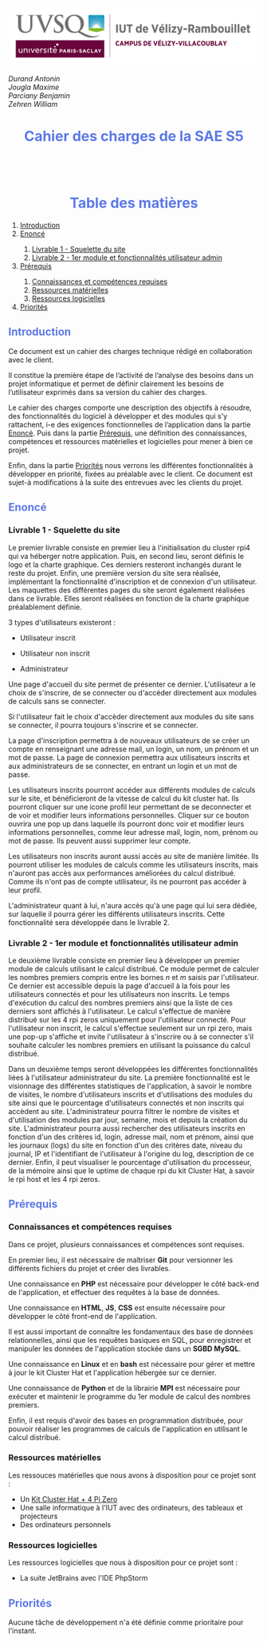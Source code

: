 <img src="Images/logoUvsq.jpg" width="500px" alt="Logo uvsq">

_Durand Antonin_ <br>
_Jougla Maxime_ <br>
_Parciany Benjamin_ <br>
_Zehren William_

<h1 style="color:#5d79e7; text-align: center"> Cahier des charges de la SAE S5 </h1>

<h1 style="color:#5d79e7; text-align: center; margin-top: 100px"> Table des matières</h1>

<ol>
    <li> <a href="#introduction"> Introduction  </a> </li>
    <li> <a href="#enonce"> Enoncé  </a> </li>
    <ol>
        <li> <a href="#livrable_1"> Livrable 1 - Squelette du site </a> </li>
        <li> <a href="#livrable_2"> Livrable 2 - 1er module et fonctionnalités utilisateur admin </li>
    </ol>
    <li> <a href="#prerequis"> Prérequis  </a>  </li>
    <ol>
        <li> <a href="#connaissances_competences"> Connaissances et compétences requises  </a> </li>
        <li> <a href="#ressources_materielles"> Ressources matérielles  </a> </li>
        <li> <a href="#ressources_logicielles"> Ressources logicielles  </a> </li>
    </ol>
    <li> <a href="#priorites"> Priorités  </a> </li>
</ol>



<h2 style="color:#5d79e7; page-break-before: always" id="introduction"> Introduction </h2>

Ce document est un cahier des charges technique rédigé en collaboration avec le client.

Il constitue la première étape de l’activité de l’analyse des besoins dans un projet informatique et permet de définir clairement les besoins de l’utilisateur exprimés dans sa version du cahier des charges.

Le cahier des charges comporte une description des objectifs à résoudre, des fonctionnalités du logiciel à développer et des modules qui s'y rattachent, i-e des exigences fonctionnelles de l’application dans la partie <a href="#enonce"> Enoncé</a>. Puis dans la partie <a href="#prerequis"> Prérequis</a>, une définition des connaissances, compétences et ressources matérielles et logicielles pour mener à bien ce projet.

Enfin, dans la partie <a href="#priorites"> Priorités</a> nous verrons les différentes fonctionnalités à développer en priorité, fixées au préalable avec le client.
Ce document est sujet-à modifications à la suite des entrevues avec les clients du projet.

<h2 style="color:#5d79e7; page-break-before: always" id="enonce"> Enoncé </h2>  

<h3 id="livrable_1"> Livrable 1 - Squelette du site </h3>

Le premier livrable consiste en premier lieu à l'initialisation du cluster rpi4 qui va héberger notre application.
Puis, en second lieu, seront définis le logo et la charte graphique. Ces derniers resteront inchangés durant le reste du projet.
Enfin, une première version du site sera réalisée, implémentant la fonctionnalité d'inscription et de connexion d'un utilisateur.
Les maquettes des différentes pages du site seront également réalisées dans ce livrable. Elles seront réalisées en fonction de la charte graphique préalablement définie.

3 types d'utilisateurs existeront : 

- Utilisateur inscrit

- Utilisateur non inscrit 

- Administrateur 

Une page d'accueil du site permet de présenter ce dernier. L'utilisateur a le choix de s'inscrire, de se connecter ou d'accéder directement aux modules de calculs sans se connecter.

Si l'utilisateur fait le choix d'accèder directement aux modules du site sans se connecter, il pourra toujours s'inscrire et se connecter. 

La page d'inscription permettra à de nouveaux utilisateurs de se créer un compte en renseignant une adresse mail, un login, un nom, un prénom et un mot de passe. 
La page de connexion permettra aux utilisateurs inscrits et aux administrateurs de se connecter, en entrant un login et un mot de passe. 

Les utilisateurs inscrits pourront accéder aux différents modules de calculs sur le site, et bénéficieront de la vitesse de calcul du kit cluster hat. 
Ils pourront cliquer sur une icone profil leur permettant de se deconnecter et de voir et modifier leurs informations personnelles. 
Cliquer sur ce bouton ouvrira une pop up dans laquelle ils pourront donc voir et modifier leurs informations personnelles, comme leur adresse mail, login, nom, prénom ou mot de passe.
Ils peuvent aussi supprimer leur compte.

Les utilisateurs non inscrits auront aussi accès au site de manière limitée. 
Ils pourront utiliser les modules de calculs comme les utilisateurs inscrits, mais n'auront pas accès aux performances améliorées du calcul distribué.
Comme ils n'ont pas de compte utilisateur, ils ne pourront pas accéder à leur profil.

L'administrateur quant à lui, n'aura accès qu'à une page qui lui sera dédiée, sur laquelle il pourra gérer les différents utilisateurs inscrits. Cette fonctionnalité sera développée dans le livrable 2. 

<h3 id="livrable_2"> Livrable 2 - 1er module et fonctionnalités utilisateur admin </h3>

Le deuxième livrable consiste en premier lieu à développer un premier module de calculs utilisant le calcul distribué.
Ce module permet de calculer les nombres premiers compris entre les bornes _n_ et _m_ saisis par l'utilisateur. Ce dernier est accessible depuis la page d'accueil à la fois pour les utilisateurs connectés et pour les utilisateurs non inscrits.
Le temps d'exécution du calcul des nombres premiers ainsi que la liste de ces derniers sont affichés à l'utilisateur.
Le calcul s'effectue de manière distribué sur les 4 rpi zeros uniquement pour l'utilisateur connecté. Pour l'utilisateur non inscrit, le calcul s'effectue seulement sur un rpi zero, mais une pop-up s'affiche et invite l'utilisateur à s'inscrire ou à se connecter s'il souhaite calculer les nombres premiers en utilisant la puissance du calcul distribué.

Dans un deuxième temps seront développées les différentes fonctionnalités liées à l'utilisateur administrateur du site.
La première fonctionnalité est le visionnage des différentes statistiques de l'application, à savoir le nombre de visites, le nombre d'utilisateurs inscrits et d'utilisations des modules du site ainsi que le pourcentage d'utilisateurs connectés et non inscrits qui accèdent au site. L'administrateur pourra filtrer le nombre de visites et d'utilisation des modules par jour, semaine, mois et depuis la création du site.
L'administrateur pourra aussi rechercher des utilisateurs inscrits en fonction d'un des critères id, login, adresse mail, nom et prénom, ainsi que les journaux (logs) du site en fonction d'un des critères date, niveau du journal, IP et l'identifiant de l'utilisateur à l'origine du log, description de ce dernier.
Enfin, il peut visualiser le pourcentage d'utilisation du processeur, de la mémoire ainsi que le uptime de chaque rpi du kit Cluster Hat, à savoir le rpi host et les 4 rpi zeros.

<h2 style="color:#5d79e7; page-break-before: always" id="prerequis"> Prérequis </h2>

<h3 id="connaissances_competences"> Connaissances et compétences requises </h3>

Dans ce projet, plusieurs connaissances et compétences sont requises.

En premier lieu, il est nécessaire de maîtriser __Git__ pour versionner les différents fichiers du projet et créer des livrables.

Une connaissance en __PHP__ est nécessaire pour développer le côté back-end de l'application, et effectuer des requêtes à la base de données.

Une connaissance en __HTML__, __JS__, __CSS__ est ensuite nécessaire pour développer le côté front-end de l'application.

Il est aussi important de connaître les fondamentaux des base de données relationnelles, ainsi que les requêtes basiques en SQL, pour enregistrer et manipuler les données de l'application stockée dans un __SGBD MySQL__.

Une connaissance en __Linux__ et en __bash__ est nécessaire pour gérer et mettre à jour le kit Cluster Hat et l'application hébergée sur ce dernier.

Une connaissance de __Python__ et de la librairie __MPI__ est nécessaire pour exécuter et maintenir le programme du 1er module de calcul des nombres premiers.

Enfin, il est requis d'avoir des bases en programmation distribuée, pour pouvoir réaliser les programmes de calculs de l'application en utilisant le calcul distribué.

<h3 id="ressources_materielles"> Ressources matérielles </h3>

Les ressouces matérielles que nous avons à disposition pour ce projet sont :

- Un <a href=https://www.minimachines.net/actu/clusterhat-raspberry-pi-80208> Kit Cluster Hat + 4 Pi Zero</a> 
- Une salle informatique à l'IUT avec des ordinateurs, des tableaux et projecteurs
- Des ordinateurs personnels

<h3 id="ressources_logicielles"> Ressources logicielles </h3>

Les ressources logicielles que nous à disposition pour ce projet sont :

- La suite JetBrains avec l'IDE PhpStorm 

<h2 style="color:#5d79e7; page-break-before: always" id="priorites"> Priorités </h2>

Aucune tâche de développement n'a été définie comme prioritaire pour l'instant.